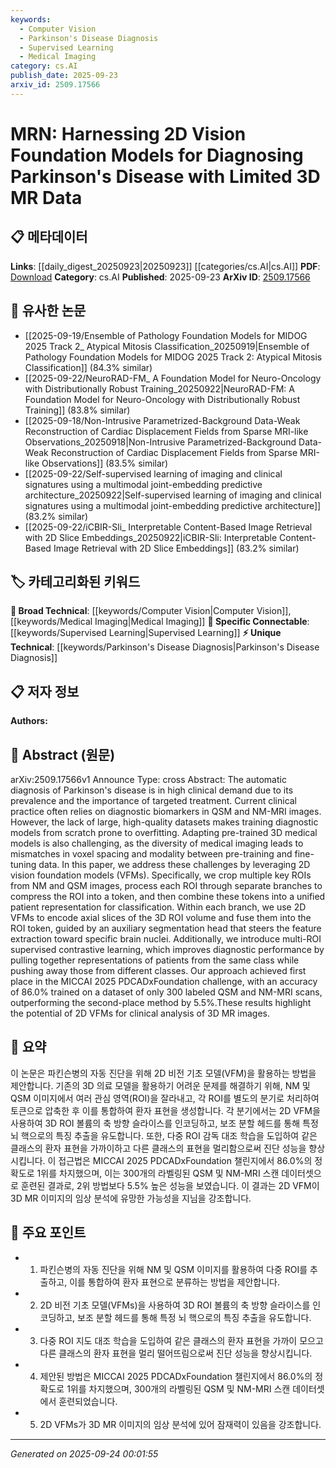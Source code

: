```yaml
---
keywords:
  - Computer Vision
  - Parkinson's Disease Diagnosis
  - Supervised Learning
  - Medical Imaging
category: cs.AI
publish_date: 2025-09-23
arxiv_id: 2509.17566
---
```


<!-- KEYWORD_LINKING_METADATA:
{
  "processed_timestamp": "2025-09-24T00:01:55.483667",
  "vocabulary_version": "1.0",
  "selected_keywords": [
    "Computer Vision",
    "Parkinson's Disease Diagnosis",
    "Supervised Learning",
    "Medical Imaging"
  ],
  "rejected_keywords": [],
  "similarity_scores": {
    "Computer Vision": 0.78,
    "Parkinson's Disease Diagnosis": 0.79,
    "Supervised Learning": 0.81,
    "Medical Imaging": 0.77
  },
  "extraction_method": "AI_prompt_based",
  "budget_applied": true,
  "candidates_json": {
    "candidates": [
      {
        "surface": "2D Vision Foundation Models",
        "canonical": "Computer Vision",
        "aliases": [
          "2D VFMs",
          "Vision Foundation Models"
        ],
        "category": "broad_technical",
        "rationale": "Connects to the broader field of computer vision, which is crucial for understanding the adaptation of 2D models to 3D medical imaging.",
        "novelty_score": 0.45,
        "connectivity_score": 0.88,
        "specificity_score": 0.65,
        "link_intent_score": 0.78
      },
      {
        "surface": "Parkinson's Disease Diagnosis",
        "canonical": "Parkinson's Disease Diagnosis",
        "aliases": [
          "PD Diagnosis"
        ],
        "category": "unique_technical",
        "rationale": "Represents a specific application area for medical imaging and machine learning, facilitating links to related healthcare studies.",
        "novelty_score": 0.72,
        "connectivity_score": 0.67,
        "specificity_score": 0.85,
        "link_intent_score": 0.79
      },
      {
        "surface": "Multi-ROI Supervised Contrastive Learning",
        "canonical": "Supervised Learning",
        "aliases": [
          "Multi-ROI Contrastive Learning"
        ],
        "category": "specific_connectable",
        "rationale": "Highlights a specific learning technique that enhances model performance, linking to broader machine learning discussions.",
        "novelty_score": 0.68,
        "connectivity_score": 0.75,
        "specificity_score": 0.82,
        "link_intent_score": 0.81
      },
      {
        "surface": "QSM and NM-MRI Images",
        "canonical": "Medical Imaging",
        "aliases": [
          "QSM",
          "NM-MRI"
        ],
        "category": "broad_technical",
        "rationale": "Essential for linking discussions on specific imaging modalities used in medical diagnostics.",
        "novelty_score": 0.5,
        "connectivity_score": 0.83,
        "specificity_score": 0.7,
        "link_intent_score": 0.77
      }
    ],
    "ban_list_suggestions": [
      "automatic diagnosis",
      "dataset",
      "accuracy"
    ]
  },
  "decisions": [
    {
      "candidate_surface": "2D Vision Foundation Models",
      "resolved_canonical": "Computer Vision",
      "decision": "linked",
      "scores": {
        "novelty": 0.45,
        "connectivity": 0.88,
        "specificity": 0.65,
        "link_intent": 0.78
      }
    },
    {
      "candidate_surface": "Parkinson's Disease Diagnosis",
      "resolved_canonical": "Parkinson's Disease Diagnosis",
      "decision": "linked",
      "scores": {
        "novelty": 0.72,
        "connectivity": 0.67,
        "specificity": 0.85,
        "link_intent": 0.79
      }
    },
    {
      "candidate_surface": "Multi-ROI Supervised Contrastive Learning",
      "resolved_canonical": "Supervised Learning",
      "decision": "linked",
      "scores": {
        "novelty": 0.68,
        "connectivity": 0.75,
        "specificity": 0.82,
        "link_intent": 0.81
      }
    },
    {
      "candidate_surface": "QSM and NM-MRI Images",
      "resolved_canonical": "Medical Imaging",
      "decision": "linked",
      "scores": {
        "novelty": 0.5,
        "connectivity": 0.83,
        "specificity": 0.7,
        "link_intent": 0.77
      }
    }
  ]
}
-->

# MRN: Harnessing 2D Vision Foundation Models for Diagnosing Parkinson's Disease with Limited 3D MR Data

## 📋 메타데이터

**Links**: [[daily_digest_20250923|20250923]] [[categories/cs.AI|cs.AI]]
**PDF**: [Download](https://arxiv.org/pdf/2509.17566.pdf)
**Category**: cs.AI
**Published**: 2025-09-23
**ArXiv ID**: [2509.17566](https://arxiv.org/abs/2509.17566)

## 🔗 유사한 논문
- [[2025-09-19/Ensemble of Pathology Foundation Models for MIDOG 2025 Track 2_ Atypical Mitosis Classification_20250919|Ensemble of Pathology Foundation Models for MIDOG 2025 Track 2: Atypical Mitosis Classification]] (84.3% similar)
- [[2025-09-22/NeuroRAD-FM_ A Foundation Model for Neuro-Oncology with Distributionally Robust Training_20250922|NeuroRAD-FM: A Foundation Model for Neuro-Oncology with Distributionally Robust Training]] (83.8% similar)
- [[2025-09-18/Non-Intrusive Parametrized-Background Data-Weak Reconstruction of Cardiac Displacement Fields from Sparse MRI-like Observations_20250918|Non-Intrusive Parametrized-Background Data-Weak Reconstruction of Cardiac Displacement Fields from Sparse MRI-like Observations]] (83.5% similar)
- [[2025-09-22/Self-supervised learning of imaging and clinical signatures using a multimodal joint-embedding predictive architecture_20250922|Self-supervised learning of imaging and clinical signatures using a multimodal joint-embedding predictive architecture]] (83.2% similar)
- [[2025-09-22/iCBIR-Sli_ Interpretable Content-Based Image Retrieval with 2D Slice Embeddings_20250922|iCBIR-Sli: Interpretable Content-Based Image Retrieval with 2D Slice Embeddings]] (83.2% similar)

## 🏷️ 카테고리화된 키워드
**🧠 Broad Technical**: [[keywords/Computer Vision|Computer Vision]], [[keywords/Medical Imaging|Medical Imaging]]
**🔗 Specific Connectable**: [[keywords/Supervised Learning|Supervised Learning]]
**⚡ Unique Technical**: [[keywords/Parkinson's Disease Diagnosis|Parkinson's Disease Diagnosis]]

## 📋 저자 정보

**Authors:** 

## 📄 Abstract (원문)

arXiv:2509.17566v1 Announce Type: cross 
Abstract: The automatic diagnosis of Parkinson's disease is in high clinical demand due to its prevalence and the importance of targeted treatment. Current clinical practice often relies on diagnostic biomarkers in QSM and NM-MRI images. However, the lack of large, high-quality datasets makes training diagnostic models from scratch prone to overfitting. Adapting pre-trained 3D medical models is also challenging, as the diversity of medical imaging leads to mismatches in voxel spacing and modality between pre-training and fine-tuning data. In this paper, we address these challenges by leveraging 2D vision foundation models (VFMs). Specifically, we crop multiple key ROIs from NM and QSM images, process each ROI through separate branches to compress the ROI into a token, and then combine these tokens into a unified patient representation for classification. Within each branch, we use 2D VFMs to encode axial slices of the 3D ROI volume and fuse them into the ROI token, guided by an auxiliary segmentation head that steers the feature extraction toward specific brain nuclei. Additionally, we introduce multi-ROI supervised contrastive learning, which improves diagnostic performance by pulling together representations of patients from the same class while pushing away those from different classes. Our approach achieved first place in the MICCAI 2025 PDCADxFoundation challenge, with an accuracy of 86.0% trained on a dataset of only 300 labeled QSM and NM-MRI scans, outperforming the second-place method by 5.5%.These results highlight the potential of 2D VFMs for clinical analysis of 3D MR images.

## 📝 요약

이 논문은 파킨슨병의 자동 진단을 위해 2D 비전 기초 모델(VFM)을 활용하는 방법을 제안합니다. 기존의 3D 의료 모델을 활용하기 어려운 문제를 해결하기 위해, NM 및 QSM 이미지에서 여러 관심 영역(ROI)을 잘라내고, 각 ROI를 별도의 분기로 처리하여 토큰으로 압축한 후 이를 통합하여 환자 표현을 생성합니다. 각 분기에서는 2D VFM을 사용하여 3D ROI 볼륨의 축 방향 슬라이스를 인코딩하고, 보조 분할 헤드를 통해 특정 뇌 핵으로의 특징 추출을 유도합니다. 또한, 다중 ROI 감독 대조 학습을 도입하여 같은 클래스의 환자 표현을 가까이하고 다른 클래스의 표현을 멀리함으로써 진단 성능을 향상시킵니다. 이 접근법은 MICCAI 2025 PDCADxFoundation 챌린지에서 86.0%의 정확도로 1위를 차지했으며, 이는 300개의 라벨링된 QSM 및 NM-MRI 스캔 데이터셋으로 훈련된 결과로, 2위 방법보다 5.5% 높은 성능을 보였습니다. 이 결과는 2D VFM이 3D MR 이미지의 임상 분석에 유망한 가능성을 지님을 강조합니다.

## 🎯 주요 포인트

- 1. 파킨슨병의 자동 진단을 위해 NM 및 QSM 이미지를 활용하여 다중 ROI를 추출하고, 이를 통합하여 환자 표현으로 분류하는 방법을 제안합니다.
- 2. 2D 비전 기초 모델(VFMs)을 사용하여 3D ROI 볼륨의 축 방향 슬라이스를 인코딩하고, 보조 분할 헤드를 통해 특정 뇌 핵으로의 특징 추출을 유도합니다.
- 3. 다중 ROI 지도 대조 학습을 도입하여 같은 클래스의 환자 표현을 가까이 모으고 다른 클래스의 환자 표현을 멀리 떨어뜨림으로써 진단 성능을 향상시킵니다.
- 4. 제안된 방법은 MICCAI 2025 PDCADxFoundation 챌린지에서 86.0%의 정확도로 1위를 차지했으며, 300개의 라벨링된 QSM 및 NM-MRI 스캔 데이터셋에서 훈련되었습니다.
- 5. 2D VFMs가 3D MR 이미지의 임상 분석에 있어 잠재력이 있음을 강조합니다.


---

*Generated on 2025-09-24 00:01:55*